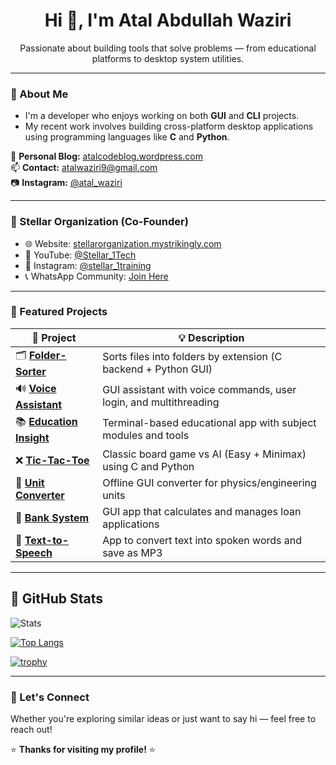 <h1 align="center">Hi 👋, I'm Atal Abdullah Waziri</h1>
<p align="center">
  Passionate about building tools that solve problems — from educational platforms to desktop system utilities.
</p>

---

### 🧠 About Me

- I'm a developer who enjoys working on both **GUI** and **CLI** projects.
- My recent work involves building cross-platform desktop applications using programming languages like **C** and **Python**.

📖 **Personal Blog:** [atalcodeblog.wordpress.com](https://atalcodeblog.wordpress.com/)  
📫 **Contact:** [atalwaziri9@gmail.com](mailto:atalwaziri9@gmail.com)  
📷 **Instagram:** [@atal_waziri](https://www.instagram.com/atal_waziri/)

---

### 🏢 Stellar Organization (Co-Founder)

- 🌐 Website: [stellarorganization.mystrikingly.com](https://stellarorganization.mystrikingly.com/)  
- 🎥 YouTube: [@Stellar_1Tech](https://youtube.com/@Stellar_1Tech?si=II4lOZKJELa8cL1Q)  
- 📸 Instagram: [@stellar_1training](https://www.instagram.com/stellar_1training)  
- 📞 WhatsApp Community: [Join Here](https://chat.whatsapp.com/H47fnJwZfeVG8ccISZbgqp)

---

### 🚀 Featured Projects

| 🧠 Project | 💡 Description |
|-----------|----------------|
| 🗂️ **[Folder-Sorter](https://github.com/waziri245/Folder-Sorter)** | Sorts files into folders by extension (C backend + Python GUI) |
| 🔊 **[Voice Assistant](https://github.com/waziri245/Voice-Assistant)** | GUI assistant with voice commands, user login, and multithreading |
| 📚 **[Education Insight](https://github.com/waziri245/Education-Insight)** | Terminal-based educational app with subject modules and tools |
| ❌ **[Tic-Tac-Toe](https://github.com/waziri245/Tic-Tac-Toe)** | Classic board game vs AI (Easy + Minimax) using C and Python |
| 🧮 **[Unit Converter](https://github.com/waziri245/Unit-Converter)** | Offline GUI converter for physics/engineering units |
| 💸 **[Bank System](https://github.com/waziri245/Bank-System)** | GUI app that calculates and manages loan applications |
| 📢 **[Text-to-Speech](https://github.com/waziri245/Text-To-Speech)** | App to convert text into spoken words and save as MP3 |

---

## 🐍 GitHub Stats

![Stats](https://github-readme-stats.vercel.app/api?username=waziri245&show_icons=true&theme=tokyonight&hide=prs,issues,contribs)

[![Top Langs](https://github-readme-stats.vercel.app/api/top-langs/?username=waziri245&layout=compact&theme=tokyonight)](https://github.com/anuraghazra/github-readme-stats)

[![trophy](https://github-profile-trophy.vercel.app/?username=waziri245&theme=onestar)](https://github.com/ryo-ma/github-profile-trophy)

---

### 💬 Let's Connect

Whether you're exploring similar ideas or just want to say hi — feel free to reach out!

⭐ **Thanks for visiting my profile!** ⭐
